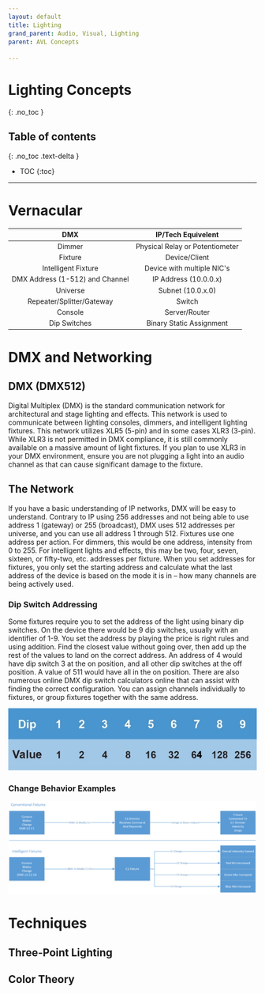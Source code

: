 ```yaml
---
layout: default
title: Lighting
grand_parent: Audio, Visual, Lighting
parent: AVL Concepts

---
```

# Lighting Concepts
{: .no_toc }

## Table of contents
{: .no_toc .text-delta }

* TOC
{:toc}

---
# Vernacular

| DMX | IP/Tech Equivelent |
| :---: | :---: |
| Dimmer | Physical Relay or Potentiometer |
| Fixture | Device/Client |
| Intelligent Fixture | Device with multiple NIC's |
| DMX Address \(1-512\) and Channel | IP Address \(10.0.0.x\) |
| Universe | Subnet \(10.0.x.0\) |
| Repeater/Splitter/Gateway | Switch |
| Console | Server/Router |
| Dip Switches | Binary Static Assignment |

# DMX and Networking

## DMX \(DMX512\)

Digital Multiplex \(DMX\) is the standard communication network for architectural and stage lighting and effects. This network is used to communicate between lighting consoles, dimmers, and intelligent lighting fixtures. This network utilizes XLR5 \(5-pin\) and in some cases XLR3 \(3-pin\). While XLR3 is not permitted in DMX compliance, it is still commonly available on a massive amount of light fixtures. If you plan to use XLR3 in your DMX environment, ensure you are not plugging a light into an audio channel as that can cause significant damage to the fixture.

## The Network

If you have a basic understanding of IP networks, DMX will be easy to understand. Contrary to IP using 256 addresses and not being able to use address 1 \(gateway\) or 255 \(broadcast\), DMX uses 512 addresses per universe, and you can use all address 1 through 512. Fixtures use one address per action. For dimmers, this would be one address, intensity from 0 to 255. For intelligent lights and effects, this may be two, four, seven, sixteen, or fifty-two, etc. addresses per fixture. When you set addresses for fixtures, you only set the starting address and calculate what the last address of the device is based on the mode it is in – how many channels are being actively used.

### Dip Switch Addressing

Some fixtures require you to set the address of the light using binary dip switches. On the device there would be 9 dip switches, usually with an identifier of 1-9. You set the address by playing the price is right rules and using addition. Find the closest value without going over, then add up the rest of the values to land on the correct address. An address of 4 would have dip switch 3 at the on position, and all other dip switches at the off position. A value of 511 would have all in the on position. There are also numerous online DMX dip switch calculators online that can assist with finding the correct configuration. You can assign channels individually to fixtures, or group fixtures together with the same address.

![](/assets/avl-dip.jpg)

### Change Behavior Examples

![](/assets/avl-dmx-change.png)


# Techniques

## Three-Point Lighting

## Color Theory
